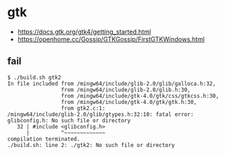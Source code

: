 # gtk

* https://docs.gtk.org/gtk4/getting_started.html
* https://openhome.cc/Gossip/GTKGossip/FirstGTKWindows.html


## fail

```
$ ./build.sh gtk2
In file included from /mingw64/include/glib-2.0/glib/galloca.h:32,
                 from /mingw64/include/glib-2.0/glib.h:30,
                 from /mingw64/include/gtk-4.0/gtk/css/gtkcss.h:30,
                 from /mingw64/include/gtk-4.0/gtk/gtk.h:30,
                 from gtk2.c:1:
/mingw64/include/glib-2.0/glib/gtypes.h:32:10: fatal error: glibconfig.h: No such file or directory
   32 | #include <glibconfig.h>
      |          ^~~~~~~~~~~~~~
compilation terminated.
./build.sh: line 2: ./gtk2: No such file or directory

```